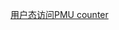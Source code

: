 [用户态访问PMU counter](https://developer.arm.com/tools-and-software/simulation-models/cycle-models/knowledge-articles/system-performance-analysis-and-the-arm-performance-monitor-unit)  
